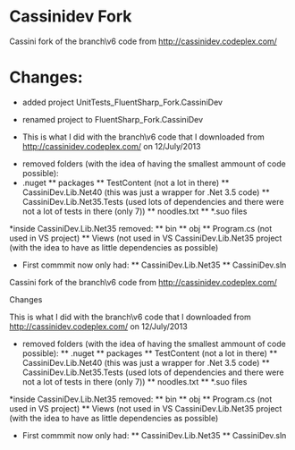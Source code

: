 Cassinidev Fork
===============

Cassini fork of the branch\v6 code from http://cassinidev.codeplex.com/



Changes:
=======

- added project UnitTests_FluentSharp_Fork.CassiniDev

- renamed project to FluentSharp_Fork.CassiniDev


- This is what I did with the branch\v6 code that I downloaded from http://cassinidev.codeplex.com/ on 12/July/2013

* removed folders (with the idea of having the smallest ammount of code possible):
* .nuget
** packages
** TestContent		      (not a lot in there)
** CassiniDev.Lib.Net40       (this was just a wrapper for .Net 3.5 code)
** CassiniDev.Lib.Net35.Tests (used lots of dependencies and there were not a lot of tests in there (only 7))
** noodles.txt
** *.suo files


*inside CassiniDev.Lib.Net35 removed:
** bin
** obj
** Program.cs (not used in VS project)
** Views (not used in VS CassiniDev.Lib.Net35 project (with the idea to have as little dependencies as possible)

* First commmit now only had:
** CassiniDev.Lib.Net35
** CassiniDev.sln

Cassini fork of the branch\v6 code from http://cassinidev.codeplex.com/



Changes

This is what I did with the branch\v6 code that I downloaded from http://cassinidev.codeplex.com/ on 12/July/2013

* removed folders (with the idea of having the smallest ammount of code possible):
** .nuget
** packages
** TestContent		      (not a lot in there)
** CassiniDev.Lib.Net40       (this was just a wrapper for .Net 3.5 code)
** CassiniDev.Lib.Net35.Tests (used lots of dependencies and there were not a lot of tests in there (only 7))
** noodles.txt
** *.suo files


*inside CassiniDev.Lib.Net35 removed:
** bin
** obj
** Program.cs (not used in VS project)
** Views (not used in VS CassiniDev.Lib.Net35 project (with the idea to have as little dependencies as possible)

* First commmit now only had:
** CassiniDev.Lib.Net35
** CassiniDev.sln